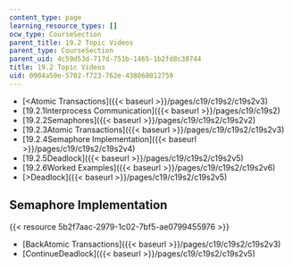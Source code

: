 ```yaml
---
content_type: page
learning_resource_types: []
ocw_type: CourseSection
parent_title: 19.2 Topic Videos
parent_type: CourseSection
parent_uid: 4c59d53d-717d-751b-1465-1b2fd8c38744
title: 19.2 Topic Videos
uid: 0904a50e-5702-f723-762e-438868012759
---
```


*   [\<Atomic Transactions]({{< baseurl >}}/pages/c19/c19s2/c19s2v3)
*   [19.2.1Interprocess Communication]({{< baseurl >}}/pages/c19/c19s2)
*   [19.2.2Semaphores]({{< baseurl >}}/pages/c19/c19s2/c19s2v2)
*   [19.2.3Atomic Transactions]({{< baseurl >}}/pages/c19/c19s2/c19s2v3)
*   [19.2.4Semaphore Implementation]({{< baseurl >}}/pages/c19/c19s2/c19s2v4)
*   [19.2.5Deadlock]({{< baseurl >}}/pages/c19/c19s2/c19s2v5)
*   [19.2.6Worked Examples]({{< baseurl >}}/pages/c19/c19s2/c19s2v6)
*   [\>Deadlock]({{< baseurl >}}/pages/c19/c19s2/c19s2v5)

Semaphore Implementation
------------------------

{{< resource 5b2f7aac-2979-1c02-7bf5-ae0799455976 >}}

*   [BackAtomic Transactions]({{< baseurl >}}/pages/c19/c19s2/c19s2v3)
*   [ContinueDeadlock]({{< baseurl >}}/pages/c19/c19s2/c19s2v5)